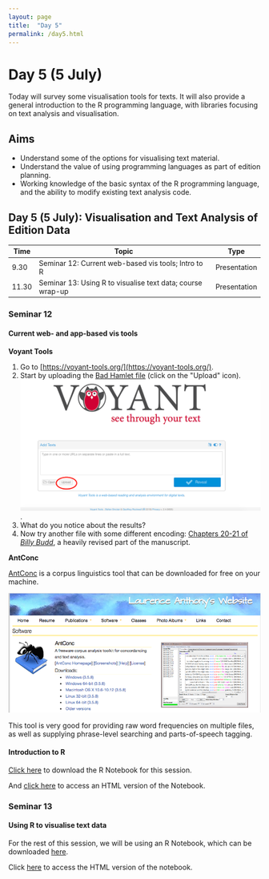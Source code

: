 ```yaml
---
layout: page
title:  "Day 5"
permalink: /day5.html
---
```


# Day 5 (5 July)

Today will survey some visualisation tools for texts. It will also provide a general introduction to the R programming language, with libraries focusing on text analysis and visualisation.

## Aims

- Understand some of the options for visualising text material.
- Understand the value of using programming languages as part of edition planning.
- Working knowledge of the basic syntax of the R programming language, and the ability to modify existing text analysis code.

## Day 5 (5 July): Visualisation and Text Analysis of Edition Data

|Time   | Topic   | Type |
|---|---|---|
|9.30	| Seminar 12: Current web-based vis tools; Intro to R | Presentation |
| 11.30	| Seminar 13: Using R to visualise text data; course wrap-up | Presentation |

### Seminar 12

#### Current web- and app-based vis tools

**Voyant Tools**

1. Go to [https://voyant-tools.org/](https://voyant-tools.org/).
2. Start by uploading the [Bad Hamlet file](bad-hamlet.xml) (click on the "Upload" icon).
![voy](voyant-vis.png).
3. What do you notice about the results?
4. Now try another file with some different encoding: [Chapters 20-21 of *Billy Budd*](billy-budd-chs20-21.xml), a heavily revised part of the manuscript.

**AntConc**

[AntConc](http://www.laurenceanthony.net/software.html) is a corpus linguistics tool that can be downloaded for free on your machine.

![ant-conc](ant-conc.png)

This tool is very good for providing raw word frequencies on multiple files, as well as supplying phrase-level searching and parts-of-speech tagging.

#### Introduction to R

[Click here](R-intro-notebook1-lrbs.Rmd) to download the R Notebook for this session.

And [click here](R-intro-notebook1-lrbs.nb.html) to access an HTML version of the Notebook.

### Seminar 13

#### Using R to visualise text data

For the rest of this session, we will be using an R Notebook, which can be downloaded [here]().

Click [here]() to access the HTML version of the notebook.

